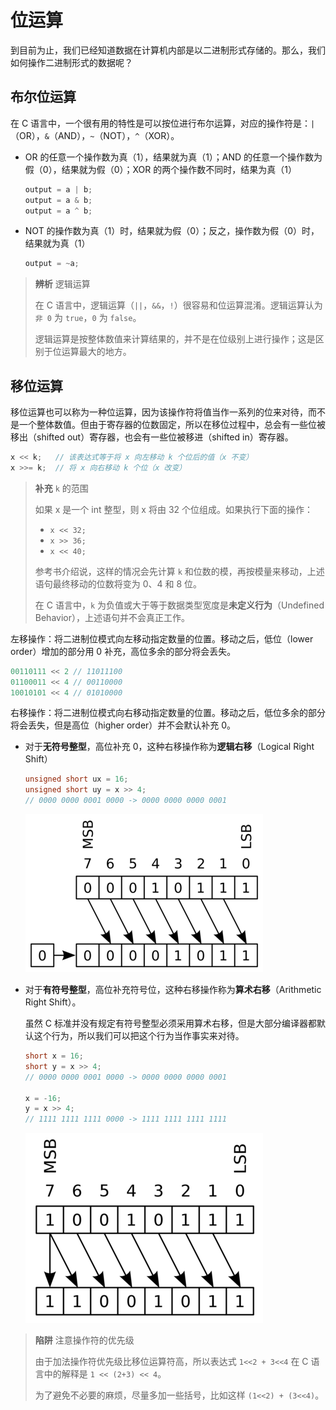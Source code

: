 # 位运算

到目前为止，我们已经知道数据在计算机内部是以二进制形式存储的。那么，我们如何操作二进制形式的数据呢？

## 布尔位运算

在 C 语言中，一个很有用的特性是可以按位进行布尔运算，对应的操作符是：`|`（OR），`&`（AND），`~`（NOT），`^`（XOR）。

- OR 的任意一个操作数为真（1），结果就为真（1）；AND 的任意一个操作数为假（0），结果就为假（0）；XOR 的两个操作数不同时，结果为真（1）
  
  ```c
  output = a | b;
  output = a & b;
  output = a ^ b;
  ```

- NOT 的操作数为真（1）时，结果就为假（0）；反之，操作数为假（0）时，结果就为真（1）

  ```c
  output = ~a;
  ```

> **辨析** 逻辑运算
>
> 在 C 语言中，逻辑运算（`||`，`&&`，`!`）很容易和位运算混淆。逻辑运算认为`非 0` 为 `true`，`0` 为 `false`。
>
> 逻辑运算是按整体数值来计算结果的，并不是在位级别上进行操作；这是区别于位运算最大的地方。

## 移位运算

移位运算也可以称为一种位运算，因为该操作符将值当作一系列的位来对待，而不是一个整体数值。但由于寄存器的位数固定，所以在移位过程中，总会有一些位被移出（shifted out）寄存器，也会有一些位被移进（shifted in）寄存器。

```c
x << k;   // 该表达式等于将 x 向左移动 k 个位后的值（x 不变）
x >>= k;  // 将 x 向右移动 k 个位（x 改变）
```

> **补充** `k` 的范围
> 
> 如果 x 是一个 int 整型，则 x 将由 32 个位组成。如果执行下面的操作：
>
> - `x << 32;`
> - `x >> 36;`
> - `x << 40;`
> 
> 参考书介绍说，这样的情况会先计算 `k` 和位数的模，再按模量来移动，上述语句最终移动的位数将变为 0、4 和 8 位。
> 
> 在 C 语言中，`k` 为负值或大于等于数据类型宽度是**未定义行为**（Undefined Behavior），上述语句并不会真正工作。

左移操作：将二进制位模式向左移动指定数量的位置。移动之后，低位（lower order）增加的部分用 0 补充，高位多余的部分将会丢失。

```c
00110111 << 2 // 11011100
01100011 << 4 // 00110000
10010101 << 4 // 01010000
```

右移操作：将二进制位模式向右移动指定数量的位置。移动之后，低位多余的部分将会丢失，但是高位（higher order）并不会默认补充 0。

- 对于**无符号整型**，高位补充 0，这种右移操作称为**逻辑右移**（Logical Right Shift）

  ```c
  unsigned short ux = 16;
  unsigned short uy = x >> 4;
  // 0000 0000 0001 0000 -> 0000 0000 0000 0001
  ```

  ![](./assets/logical-shift.png)

- 对于**有符号整型**，高位补充符号位，这种右移操作称为**算术右移**（Arithmetic Right Shift）。
  
  虽然 C 标准并没有规定有符号整型必须采用算术右移，但是大部分编译器都默认这个行为，所以我们可以把这个行为当作事实来对待。

  ```c
  short x = 16;
  short y = x >> 4;
  // 0000 0000 0001 0000 -> 0000 0000 0000 0001
  
  x = -16;
  y = x >> 4;
  // 1111 1111 1111 0000 -> 1111 1111 1111 1111
  ```

  ![](./assets/arithmetic-shift.png)


> **陷阱** 注意操作符的优先级
> 
> 由于加法操作符优先级比移位运算符高，所以表达式 `1<<2 + 3<<4` 在 C 语言中的解释是 `1 << (2+3) << 4`。
> 
> 为了避免不必要的麻烦，尽量多加一些括号，比如这样 `(1<<2) + (3<<4)`。
